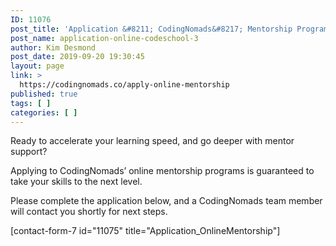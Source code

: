 ```yaml
---
ID: 11076
post_title: 'Application &#8211; CodingNomads&#8217; Mentorship Program'
post_name: application-online-codeschool-3
author: Kim Desmond
post_date: 2019-09-20 19:30:45
layout: page
link: >
  https://codingnomads.co/apply-online-mentorship
published: true
tags: [ ]
categories: [ ]
---
```

<div class="one withsmallpadding ">
<div class="page_content_wrapper">

Ready to accelerate your learning speed, and go deeper with mentor support?

Applying to CodingNomads’ online mentorship programs is guaranteed to take your skills to the next level.

Please complete the application below, and a CodingNomads team member will contact you shortly for next steps.

[contact-form-7 id="11075" title="Application_OnlineMentorship"]

</div>
</div>